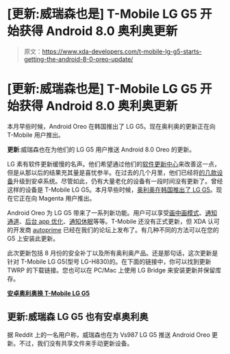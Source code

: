 # [更新:威瑞森也是] T-Mobile LG G5 开始获得 Android 8.0 奥利奥更新

> 原文：<https://www.xda-developers.com/t-mobile-lg-g5-starts-getting-the-android-8-0-oreo-update/>

# [更新:威瑞森也是] T-Mobile LG G5 开始获得 Android 8.0 奥利奥更新

本月早些时候，Android Oreo 在韩国推出了 LG G5。现在奥利奥的更新正在向 T-Mobile 用户推出。

**更新**:威瑞森也在为他们的 LG G5 用户推送 Android 8.0 Oreo 的更新。

LG 素有软件更新缓慢的名声。他们希望通过他们的[软件更新中心](https://www.xda-developers.com/lg-new-center-delivering-software-updates-faster/)来改善这一点，但是从那以后的结果充其量是喜忧参半。在过去的几个月里，他们已经将[的几款设备](https://www.xda-developers.com/lg-q6-android-oreo-update-dtsx-3d-stereo/)升级到安卓系统。尽管如此，仍有大量老化的设备有一段时间没有更新了。曾经这样的设备是 T-Mobile LG G5。本月早些时候，[奥利奥在韩国推出了 LG G5](https://www.xda-developers.com/lg-g5-android-oreo-update-korea/)。现在它正在向 Magenta 用户推出。

Android Oreo 为 LG G5 带来了一系列新功能。用户可以享受[画中画模式](https://www.xda-developers.com/picture-in-picture-mode-desktop-google-chrome/)、[通知通道](https://www.xda-developers.com/notification-importance-controls-all-apps-android-oreo/)、[后台 app 优化](https://www.xda-developers.com/android-oreo-oem-background-app-limitations/)、[通知休眠](https://www.xda-developers.com/customize-notification-snooze-duration-android-oreo/)等等。T-Mobile 还没有正式更新，但 XDA 认可的开发商 [autoprime](https://forum.xda-developers.com/member.php?u=2684188) 已经在我们的论坛上发布了。有几种不同的方法可以在您的 G5 上安装此更新。

此次更新包括 8 月份的安全补丁以及所有奥利奥产品。还是那句话，这次更新是针对 T-Mobile LG G5(型号 LG-H830)的。在下面的链接中，你可以找到更新 TWRP 的下载链接。您也可以在 PC/Mac 上使用 LG Bridge 来安装更新并保留库存。

[**安卓奥利奥换 T-Mobile LG G5**](https://forum.xda-developers.com/tmobile-lg-g5/development/stock-h830-30c-zips-imgs-kdz-2018-08-01-t3845206)

## 更新:威瑞森 LG G5 也有安卓奥利奥

据 Reddit 上的一名用户称，威瑞森也在为 Vs987 LG G5 推送 Android Oreo 更新。不过，我们没有共享文件来手动更新设备。